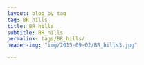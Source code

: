```yaml
---
layout: blog_by_tag
tag: BR_hills
title: BR_hills
subtitle: BR_hills
permalink: tags/BR_hills/
header-img: "img/2015-09-02/BR_hills3.jpg"

---
```

